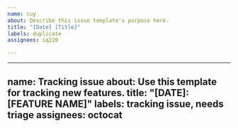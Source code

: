 ```yaml
---
name: cuy
about: Describe this issue template's purpose here.
title: "[Date] [Title]"
labels: duplicate
assignees: iq220

---
```


---
name: Tracking issue
about: Use this template for tracking new features.
title: "[DATE]: [FEATURE NAME]"
labels: tracking issue, needs triage
assignees: octocat
---
